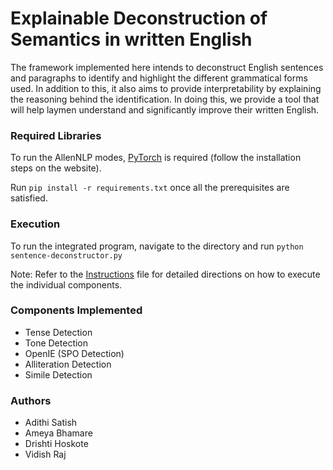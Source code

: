 # Explainable Deconstruction of Semantics in written English

The framework implemented here intends to deconstruct English sentences and paragraphs to identify and highlight the different grammatical forms used. In addition to this, it also aims to provide interpretability by explaining the reasoning behind the identification. In doing this, we provide a tool that will help laymen understand and significantly improve their written English. 

### Required Libraries
To run the AllenNLP modes, [PyTorch](https://pytorch.org/) is required (follow the installation steps on the website).

Run ```pip install -r requirements.txt``` once all the prerequisites are satisfied.

### Execution
To run the integrated program, navigate to the directory and run ```python sentence-deconstructor.py```

Note: Refer to the [Instructions](https://github.com/adithisatish/capstone_2021/blob/main/instructions.md) file for detailed directions on how to execute the individual components.
 

### Components Implemented
- Tense Detection
- Tone Detection
- OpenIE (SPO Detection)
- Alliteration Detection
- Simile Detection

### Authors
- Adithi Satish
- Ameya Bhamare
- Drishti Hoskote
- Vidish Raj
